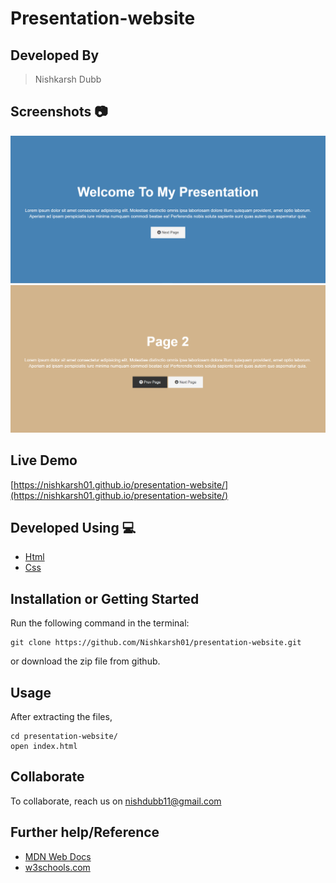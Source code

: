 # Presentation-website

## Developed By 
> Nishkarsh Dubb

## Screenshots 📷
![Website Screenshot 1](images/1.png)
![Website Screenshot 2](images/2.png)


## Live Demo 

 [https://nishkarsh01.github.io/presentation-website/](https://nishkarsh01.github.io/presentation-website/)

## Developed Using 💻

+ [Html](https://developer.mozilla.org/en-US/docs/Web/HTML)
+ [Css](https://developer.mozilla.org/en-US/docs/Web/CSS)

## Installation or Getting Started

Run the following command in the terminal:

	git clone https://github.com/Nishkarsh01/presentation-website.git
or download the zip file from github.
    

## Usage
After extracting the files,

    cd presentation-website/
    open index.html

## Collaborate
To collaborate, reach us on [nishdubb11@gmail.com]()

## Further help/Reference

+ [MDN Web Docs](https://developer.mozilla.org/en-US/)
+ [w3schools.com](https://www.w3schools.com/)
    






